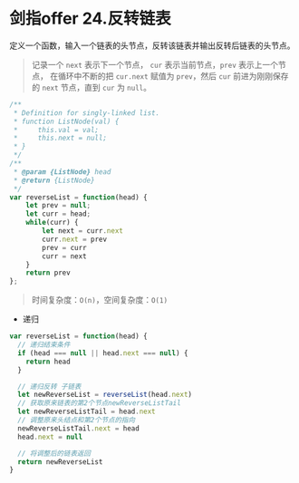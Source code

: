 # 剑指offer 24.反转链表
定义一个函数，输入一个链表的头节点，反转该链表并输出反转后链表的头节点。

> 记录一个 `next` 表示下一个节点， `cur` 表示当前节点，`prev` 表示上一个节点， 在循环中不断的把 `cur.next` 赋值为 `prev`，然后 `cur` 前进为刚刚保存的 `next` 节点，直到 `cur` 为 `null`。

```js
/**
 * Definition for singly-linked list.
 * function ListNode(val) {
 *     this.val = val;
 *     this.next = null;
 * }
 */
/**
 * @param {ListNode} head
 * @return {ListNode}
 */
var reverseList = function(head) {
    let prev = null;
    let curr = head;
    while(curr) {
        let next = curr.next
        curr.next = prev
        prev = curr
        curr = next
    }
    return prev
};
```
> 时间复杂度：`O(n)`，空间复杂度：`O(1)`

- 递归
```js
var reverseList = function(head) {
  // 递归结束条件
  if (head === null || head.next === null) {
    return head
  }

  // 递归反转 子链表
  let newReverseList = reverseList(head.next)
  // 获取原来链表的第2个节点newReverseListTail
  let newReverseListTail = head.next
  // 调整原来头结点和第2个节点的指向
  newReverseListTail.next = head
  head.next = null

  // 将调整后的链表返回
  return newReverseList
}
```